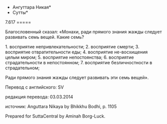 * Ангуттара Никая*
* Сутты*

7\.617
\=\=\=\=\=

Благословенный сказал: «Монахи, ради прямого знания жажды следует развивать семь вещей\. Какие семь?

1\. восприятие непривлекательности;
2\. восприятие смерти;
3\. восприятие отвратительности еды;
4\. восприятие не\-восхищения целым миром;
5\. восприятие непостоянства;
6\. восприятие страдательности в непостоянном;
7\. восприятие безличностности в страдательном;

Ради прямого знания жажды следует развивать эти семь вещей»\.

Перевод с английского: SV

редакция перевода: 03\.03\.2014

источник: Anguttara Nikaya by Bhikkhu Bodhi, p\. 1105

Prepared for SuttaCentral by Aminah Borg\-Luck\.